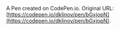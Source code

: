 # 

A Pen created on CodePen.io. Original URL: [https://codepen.io/dklinov/pen/bGxjopN](https://codepen.io/dklinov/pen/bGxjopN).

